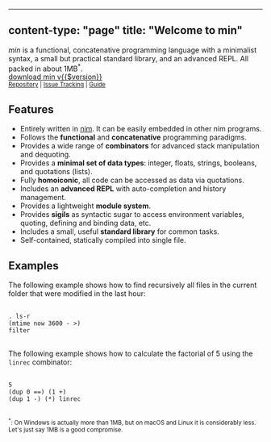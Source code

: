 -----
content-type: "page"
title: "Welcome to min"
-----
<div class="pure-g">
  <section class="pitch pure-u-1 pure-u-md-2-3">
    <em>min</em> is a functional, concatenative programming language 
    with a minimalist syntax, a small but practical standard library, and an advanced 
    REPL. All packed in about 1MB<sup>*</sup>.
  </section>
  <section class="centered pure-u-1 pure-u-md-1-3">
    <a class="pure-button pure-button-primary" href="/download/"><i class="ti-download"></i> download min v{{$version}}</a><br />
    <small>
      <a href="https://github.com/h3rald/min">Repository</a> | 
      <a href="https://github.com/h3rald/min/issues">Issue Tracking</a> |
      <a href="https://cdn.rawgit.com/h3rald/min/v{{$version}}/Min_DeveloperGuide.htm">Guide</a>
    </small>
  </section>
</div>
<div class="pure-g">
  <section class="pure-u-1 pure-u-md-1-2">
    <h2>Features</h2>
    <ul>
      <li>Entirely written in <a href="https://nim-lang.org">nim</a>. It can be easily embedded in other nim programs.</li>
      <li>Follows the <strong>functional</strong> and <strong>concatenative</strong> programming paradigms.</li>
      <li>Provides a wide range of <strong>combinators</strong> for advanced stack manipulation and dequoting.</li>
      <li>Provides a <strong>minimal set of data types</strong>: integer, floats, strings, booleans, and quotations (lists).</li>
      <li>Fully <strong>homoiconic</strong>, all code can be accessed as data via quotations.</li>
      <li>Includes an <strong>advanced REPL</strong> with auto-completion and history management.</li>
      <li>Provides a lightweight <strong>module system</strong>.</li>
      <li>Provides <strong>sigils</strong> as syntactic sugar to access environment variables, quoting, defining and binding data, etc.</li>
      <li>Includes a small, useful <strong>standard library</strong> for common tasks.</li>
      <li>Self-contained, statically compiled into single file.</li>
    </ul>
  </section>
  <section class="pure-u-1 pure-u-md-1-2">
    <h2>Examples</h2>
    <p>The following example shows how to find recursively all files in the current folder that were modified in the last hour:</p>
    <pre>
      <code>
. ls-r 
(mtime now 3600 - >) 
filter</code>
    </pre>
    <p>The following example shows how to calculate the factorial of 5 using the <code>linrec</code> combinator:</p>
    <pre>
      <code>
5 
(dup 0 ==) (1 +) 
(dup 1 -) (*) linrec</code>
    </pre>
  </section>
</div>
<div class="pure-g">
  <section class="pure-u-1">
    <small><sup>*</sup>: On Windows is actually more than 1MB, but on macOS and Linux it is considerably less. Let's just say 1MB is a good compromise.</small>
  </section>
</div>
